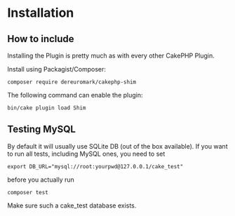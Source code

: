 # Installation

## How to include
Installing the Plugin is pretty much as with every other CakePHP Plugin.

Install using Packagist/Composer:
```
composer require dereuromark/cakephp-shim
```

The following command can enable the plugin:
```
bin/cake plugin load Shim
```

## Testing MySQL

By default it will usually use SQLite DB (out of the box available).
If you want to run all tests, including MySQL ones, you need to set
```
export DB_URL="mysql://root:yourpwd@127.0.0.1/cake_test"
```
before you actually run
```
composer test
```

Make sure such a cake_test database exists.
